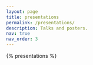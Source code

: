 ```yaml
---
layout: page
title: presentations
permalink: /presentations/
description: Talks and posters.
nav: true
nav_order: 3
---
```


<!-- pages/presentations.md -->
<div class="presentations">

{% presentations %}

</div>
